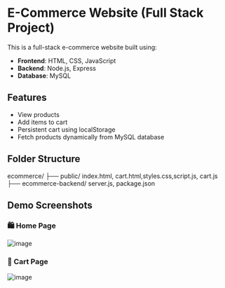 # E-Commerce Website (Full Stack Project)

This is a full-stack e-commerce website built using:
- **Frontend**: HTML, CSS, JavaScript
- **Backend**: Node.js, Express
- **Database**: MySQL

## Features
- View products
- Add items to cart
- Persistent cart using localStorage
- Fetch products dynamically from MySQL database

## Folder Structure
ecommerce/
├── public/
       index.html, cart.html,styles.css,script.js, cart.js
├── ecommerce-backend/
        server.js, package.json

## Demo Screenshots

### 🛍️ Home Page
![image](https://github.com/user-attachments/assets/6ff71524-5afb-48c4-9b58-4bd31369cbdd)

### 🛒 Cart Page
![image](https://github.com/user-attachments/assets/0ce2eef2-bcc7-46ab-8cf3-b75947601f84)

